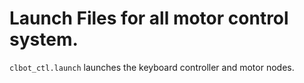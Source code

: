 # Launch Files for all motor control system. 

`clbot_ctl.launch` launches the keyboard controller and motor nodes.
 
